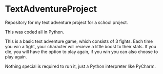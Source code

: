 # TextAdventureProject
Repository for my text adventure project for a school project.

This was coded all in Python.

This is a basic text adventure game, which consists of 3 fights. Each time you win a fight, your character will recieve a little boost to their stats. If you die, you will have the option to play again, if you win you can also choose to play again.

Nothing special is required to run it, just a Python interpreter like PyCharm.
